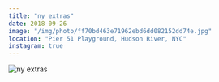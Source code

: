 ```yaml
---
title: "ny extras"
date: 2018-09-26
image: "/img/photo/ff70bd463e71962ebd6dd082152dd74e.jpg"
location: "Pier 51 Playground, Hudson River, NYC"
instagram: true
---
```


![ny extras](/img/photo/ff70bd463e71962ebd6dd082152dd74e.jpg)
